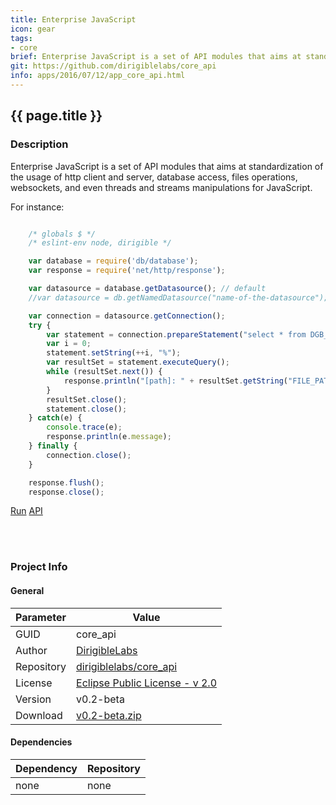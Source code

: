 ```yaml
---
title: Enterprise JavaScript
icon: gear
tags:
- core
brief: Enterprise JavaScript is a set of API modules that aims at standardization of the usage of the common capabilities in the cloud based business applications
git: https://github.com/dirigiblelabs/core_api
info: apps/2016/07/12/app_core_api.html
---
```


{{ page.title }}
---


### Description

Enterprise JavaScript is a set of API modules that aims at
standardization of the usage of http client and server, database access, files
operations, websockets, and even threads and streams manipulations for
JavaScript.

For instance:

```javascript

	/* globals $ */
	/* eslint-env node, dirigible */

	var database = require('db/database');
	var response = require('net/http/response');

	var datasource = database.getDatasource(); // default
	//var datasource = db.getNamedDatasource("name-of-the-datasource");

	var connection = datasource.getConnection();
	try {
	    var statement = connection.prepareStatement("select * from DGB_FILES where FILE_PATH like ?");
	    var i = 0;
	    statement.setString(++i, "%");
	    var resultSet = statement.executeQuery();
	    while (resultSet.next()) {
	        response.println("[path]: " + resultSet.getString("FILE_PATH"));
	    }
	    resultSet.close();
	    statement.close();
	} catch(e) {
	    console.trace(e);
	    response.println(e.message);
	} finally {
	    connection.close();
	}

	response.flush();
	response.close();
```

<div class="btn-toolbar pull-left">
	<a class="btn btn-warning" href="http://dirigible.eclipse.org/services/ui/anonymous.html?git={{ page.git }}.git">Run</a>
	<a class="btn btn-info" href="http://www.dirigible.io/api/index.html">API</a>
</div>

<br><br>

### Project Info

#### General

Parameter  | Value
---------- | -----------
GUID       | core_api
Author     | [DirigibleLabs](https://github.com/dirigiblelabs)
Repository | [dirigiblelabs/core_api](https://github.com/dirigiblelabs/core_api)
License    | [Eclipse Public License - v 2.0](https://www.eclipse.org/legal/epl-v20.html)
Version    | v0.2-beta
Download   | [v0.2-beta.zip](https://github.com/dirigiblelabs/core_api/archive/v0.2-beta.zip)

#### Dependencies

Dependency   | Repository
------------ | -----------
none | none

<br><br>
